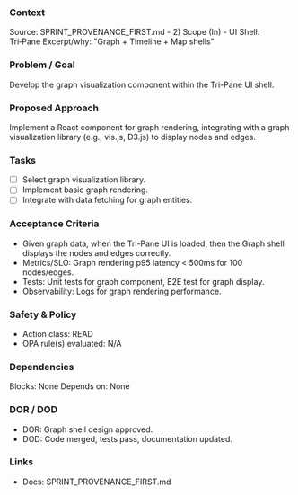 ### Context

Source: SPRINT_PROVENANCE_FIRST.md - 2) Scope (In) - UI Shell: Tri‑Pane
Excerpt/why: "Graph + Timeline + Map shells"

### Problem / Goal

Develop the graph visualization component within the Tri-Pane UI shell.

### Proposed Approach

Implement a React component for graph rendering, integrating with a graph visualization library (e.g., vis.js, D3.js) to display nodes and edges.

### Tasks

- [ ] Select graph visualization library.
- [ ] Implement basic graph rendering.
- [ ] Integrate with data fetching for graph entities.

### Acceptance Criteria

- Given graph data, when the Tri-Pane UI is loaded, then the Graph shell displays the nodes and edges correctly.
- Metrics/SLO: Graph rendering p95 latency < 500ms for 100 nodes/edges.
- Tests: Unit tests for graph component, E2E test for graph display.
- Observability: Logs for graph rendering performance.

### Safety & Policy

- Action class: READ
- OPA rule(s) evaluated: N/A

### Dependencies

Blocks: None
Depends on: None

### DOR / DOD

- DOR: Graph shell design approved.
- DOD: Code merged, tests pass, documentation updated.

### Links

- Docs: SPRINT_PROVENANCE_FIRST.md
